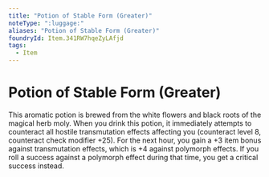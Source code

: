 ```yaml
---
title: "Potion of Stable Form (Greater)"
noteType: ":luggage:"
aliases: "Potion of Stable Form (Greater)"
foundryId: Item.341RW7hqeZyLAfjd
tags:
  - Item
---
```


# Potion of Stable Form (Greater)

This aromatic potion is brewed from the white flowers and black roots of the magical herb moly. When you drink this potion, it immediately attempts to counteract all hostile transmutation effects affecting you (counteract level 8, counteract check modifier +25). For the next hour, you gain a +3 item bonus against transmutation effects, which is +4 against polymorph effects. If you roll a success against a polymorph effect during that time, you get a critical success instead.


